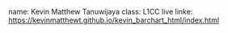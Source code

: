 
name: Kevin Matthew Tanuwijaya
class: L1CC
live linke: https://kevinmatthewt.github.io/kevin_barchart_html/index.html
